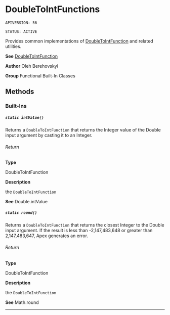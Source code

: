 # DoubleToIntFunctions

`APIVERSION: 56`

`STATUS: ACTIVE`

Provides common implementations of [DoubleToIntFunction](/docs/Functional-Abstract-Classes/DoubleToIntFunction.md) and related utilities.


**See** [DoubleToIntFunction](/docs/Functional-Abstract-Classes/DoubleToIntFunction.md)


**Author** Oleh Berehovskyi


**Group** Functional Built-In Classes

## Methods
### Built-Ins
##### `static intValue()`

Returns a `DoubleToIntFunction` that returns the Integer value of the Double input argument by casting it to an Integer.

###### Return

**Type**

DoubleToIntFunction

**Description**

the `DoubleToIntFunction`


**See** Double.intValue

##### `static round()`

Returns a `DoubleToIntFunction` that returns the closest Integer to the Double input argument. If the result is less than -2,147,483,648 or greater than 2,147,483,647, Apex generates an error.

###### Return

**Type**

DoubleToIntFunction

**Description**

the `DoubleToIntFunction`


**See** Math.round

---

